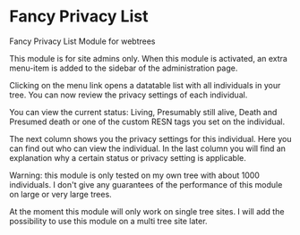 Fancy Privacy List
==================

Fancy Privacy List Module for webtrees

This module is for site admins only. When this module is activated, an extra menu-item is added to the sidebar of the administration page.

Clicking on the menu link opens a datatable list with all individuals in your tree. You can now review the privacy settings of each individual.

You can view the current status: Living, Presumably still alive, Death and Presumed death or one of the custom RESN tags you set on the individual.

The next column shows you the privacy settings for this individual. Here you can find out who can view the individual.
In the last column you will find an explanation why a certain status or privacy setting is applicable.

Warning: this module is only tested on my own tree with about 1000 individuals. I don't give any guarantees of the performance of this module on large or very large trees.

At the moment this module will only work on single tree sites. I will add the possibility to use this module on a multi tree site later.
